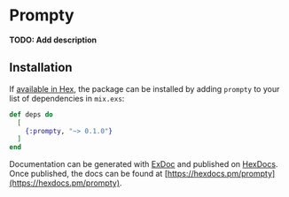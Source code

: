 # Prompty

**TODO: Add description**

## Installation

If [available in Hex](https://hex.pm/docs/publish), the package can be installed
by adding `prompty` to your list of dependencies in `mix.exs`:

```elixir
def deps do
  [
    {:prompty, "~> 0.1.0"}
  ]
end
```

Documentation can be generated with [ExDoc](https://github.com/elixir-lang/ex_doc)
and published on [HexDocs](https://hexdocs.pm). Once published, the docs can
be found at [https://hexdocs.pm/prompty](https://hexdocs.pm/prompty).

